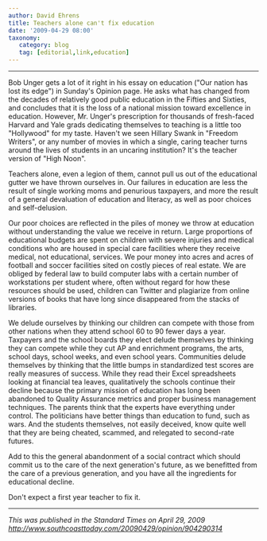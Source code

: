 ```yaml
---
author: David Ehrens
title: Teachers alone can't fix education
date: '2009-04-29 08:00'
taxonomy:
   category: blog
   tag: [editorial,link,education]
---
```

---

Bob Unger gets a lot of it right in his essay on education ("Our nation has lost its edge") in Sunday's Opinion page. He asks what has changed from the decades of relatively good public education in the Fifties and Sixties, and concludes that it is the loss of a national mission toward excellence in education. However, Mr. Unger's prescription for thousands of fresh-faced Harvard and Yale grads dedicating themselves to teaching is a little too "Hollywood" for my taste. Haven't we seen Hillary Swank in "Freedom Writers", or any number of movies in which a single, caring teacher turns around the lives of students in an uncaring institution? It's the teacher version of "High Noon".

Teachers alone, even a legion of them, cannot pull us out of the educational gutter we have thrown ourselves in. Our failures in education are less the result of single working moms and penurious taxpayers, and more the result of a general devaluation of education and literacy, as well as poor choices and self-delusion.

Our poor choices are reflected in the piles of money we throw at education without understanding the value we receive in return. Large proportions of educational budgets are spent on children with severe injuries and medical conditions who are housed in special care facilities where they receive medical, not educational, services. We pour money into acres and acres of football and soccer facilities sited on costly pieces of real estate. We are obliged by federal law to build computer labs with a certain number of workstations per student where, often without regard for how these resources should be used, children can Twitter and plagiarize from online versions of books that have long since disappeared from the stacks of libraries.

We delude ourselves by thinking our children can compete with those from other nations when they attend school 60 to 90 fewer days a year. Taxpayers and the school boards they elect delude themselves by thinking they can compete while they cut AP and enrichment programs, the arts, school days, school weeks, and even school years. Communities delude themselves by thinking that the little bumps in standardized test scores are really measures of success. While they read their Excel spreadsheets looking at financial tea leaves, qualitatively the schools continue their decline because the primary mission of education has long been abandoned to Quality Assurance metrics and proper business management techniques. The parents think that the experts have everything under control. The politicians have better things than education to fund, such as wars. And the students themselves, not easily deceived, know quite well that they are being cheated, scammed, and relegated to second-rate futures.

Add to this the general abandonment of a social contract which should commit us to the care of the next generation's future, as we benefitted from the care of a previous generation, and you have all the ingredients for educational decline.

Don't expect a first year teacher to fix it.

-----

*This was published in the Standard Times on April 29, 2009*<br>
*<http://www.southcoasttoday.com/20090429/opinion/904290314>*

